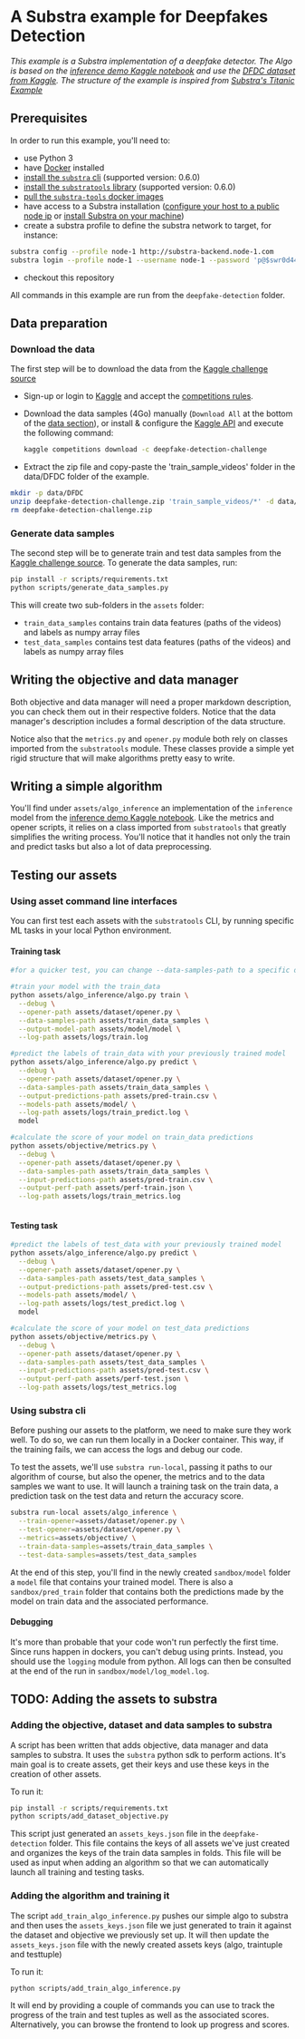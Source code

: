 # A Substra example for Deepfakes Detection

*This example is a Substra implementation of a deepfake detector.
The Algo is based on the [inference demo Kaggle notebook](https://www.kaggle.com/humananalog/inference-demo) and use the [DFDC dataset from Kaggle](https://www.kaggle.com/c/deepfake-detection-challenge).
The structure of the example is inspired from [Substra's Titanic Example](https://github.com/SubstraFoundation/substra/blob/master/examples/titanic/)*

## Prerequisites

In order to run this example, you'll need to:

* use Python 3
* have [Docker](https://www.docker.com/) installed
* [install the `substra` cli](https://github.com/SubstraFoundation/substra#install) (supported version: 0.6.0)
* [install the `substratools` library](https://github.com/substrafoundation/substra-tools) (supported version: 0.6.0)
* [pull the `substra-tools` docker images](https://github.com/substrafoundation/substra-tools#pull-from-private-docker-registry)
* have access to a Substra installation ([configure your host to a public node ip](https://doc.substra.ai/getting_started/installation/local_install_skaffold.html#network) or [install Substra on your machine](https://doc.substra.ai/getting_started/installation/local_install_skaffold.html))
* create a substra profile to define the substra network to target, for instance:

```sh
substra config --profile node-1 http://substra-backend.node-1.com
substra login --profile node-1 --username node-1 --password 'p@$swr0d44'
```

* checkout this repository

All commands in this example are run from the `deepfake-detection` folder.

## Data preparation

### Download the data

The first step will be to download the data from the [Kaggle challenge source](https://www.kaggle.com/c/deepfake-detection-challenge/data)

* Sign-up or login to [Kaggle](https://www.kaggle.com/) and accept the [competitions rules](https://www.kaggle.com/c/deepfake-detection-challenge/rules).
* Download the data samples (4Go) manually (`Download All` at the bottom of the [data section](https://www.kaggle.com/c/deepfake-detection-challenge/data)), or install & configure the [Kaggle API](https://github.com/Kaggle/kaggle-api) and execute the following command:

  ```sh
  kaggle competitions download -c deepfake-detection-challenge
  ```

* Extract the zip file and copy-paste the 'train_sample_videos' folder in the data/DFDC folder of the example.

```sh
mkdir -p data/DFDC
unzip deepfake-detection-challenge.zip 'train_sample_videos/*' -d data/DFDC
rm deepfake-detection-challenge.zip
```

### Generate data samples

The second step will be to generate train and test data samples from the [Kaggle challenge source](https://www.kaggle.com/c/deepfake-detection-challenge/data).
To generate the data samples, run:

```sh
pip install -r scripts/requirements.txt
python scripts/generate_data_samples.py
```

This will create two sub-folders in the `assets` folder:

* `train_data_samples` contains train data features (paths of the videos) and labels as numpy array files
* `test_data_samples` contains test data features (paths of the videos) and labels as numpy array files

## Writing the objective and data manager

Both objective and data manager will need a proper markdown description, you can check them out in their respective
folders. Notice that the data manager's description includes a formal description of the data structure.

Notice also that the `metrics.py` and `opener.py` module both rely on classes imported from the `substratools` module.
These classes provide a simple yet rigid structure that will make algorithms pretty easy to write.

## Writing a simple algorithm

You'll find under `assets/algo_inference` an implementation of the `inference` model from the [inference demo Kaggle notebook](https://www.kaggle.com/humananalog/inference-demo). Like the metrics and opener scripts, it relies on a
class imported from `substratools` that greatly simplifies the writing process. You'll notice that it handles not only
the train and predict tasks but also a lot of data preprocessing.

## Testing our assets

### Using asset command line interfaces

You can first test each assets with the `substratools` CLI, by running specific ML tasks in your local Python environment.

#### Training task

```sh
#for a quicker test, you can change --data-samples-path to a specific data sample, (e.g. assets/train_data_samples/data_sample_0)

#train your model with the train_data
python assets/algo_inference/algo.py train \
  --debug \
  --opener-path assets/dataset/opener.py \
  --data-samples-path assets/train_data_samples \
  --output-model-path assets/model/model \
  --log-path assets/logs/train.log

#predict the labels of train_data with your previously trained model
python assets/algo_inference/algo.py predict \
  --debug \
  --opener-path assets/dataset/opener.py \
  --data-samples-path assets/train_data_samples \
  --output-predictions-path assets/pred-train.csv \
  --models-path assets/model/ \
  --log-path assets/logs/train_predict.log \
  model

#calculate the score of your model on train_data predictions
python assets/objective/metrics.py \
  --debug \
  --opener-path assets/dataset/opener.py \
  --data-samples-path assets/train_data_samples \
  --input-predictions-path assets/pred-train.csv \
  --output-perf-path assets/perf-train.json \
  --log-path assets/logs/train_metrics.log
  
 ```

#### Testing task

```sh
#predict the labels of test_data with your previously trained model
python assets/algo_inference/algo.py predict \
  --debug \
  --opener-path assets/dataset/opener.py \
  --data-samples-path assets/test_data_samples \
  --output-predictions-path assets/pred-test.csv \
  --models-path assets/model/ \
  --log-path assets/logs/test_predict.log \
  model

#calculate the score of your model on test_data predictions
python assets/objective/metrics.py \
  --debug \
  --opener-path assets/dataset/opener.py \
  --data-samples-path assets/test_data_samples \
  --input-predictions-path assets/pred-test.csv \
  --output-perf-path assets/perf-test.json \
  --log-path assets/logs/test_metrics.log
```

### Using substra cli

Before pushing our assets to the platform, we need to make sure they work well. To do so, we can run them locally in a
Docker container. This way, if the training fails, we can access the logs and debug our code.

To test the assets, we'll use `substra run-local`, passing it paths to our algorithm of course, but also the opener,
the metrics and to the data samples we want to use. It will launch a training task on the train data, a prediction task on the test data and return the accuracy score.

```sh
substra run-local assets/algo_inference \
  --train-opener=assets/dataset/opener.py \
  --test-opener=assets/dataset/opener.py \
  --metrics=assets/objective/ \
  --train-data-samples=assets/train_data_samples \
  --test-data-samples=assets/test_data_samples
```

At the end of this step, you'll find in the newly created `sandbox/model` folder a `model` file that contains your
trained model. There is also a `sandbox/pred_train` folder that contains both the predictions made by the model on
train data and the associated performance.

#### Debugging

It's more than probable that your code won't run perfectly the first time. Since runs happen in dockers, you can't
debug using prints. Instead, you should use the `logging` module from python. All logs can then be consulted at the end
of the run in  `sandbox/model/log_model.log`.

## TODO: Adding the assets to substra

### Adding the objective, dataset and data samples to substra

A script has been written that adds objective, data manager and data samples to substra. It uses the `substra` python
sdk to perform actions. It's main goal is to create assets, get their keys and use these keys in the creation of other
assets.

To run it:

```sh
pip install -r scripts/requirements.txt
python scripts/add_dataset_objective.py
```

This script just generated an `assets_keys.json` file in the `deepfake-detection` folder. This file contains the keys of all assets
we've just created and organizes the keys of the train data samples in folds. This file will be used as input when
adding an algorithm so that we can automatically launch all training and testing tasks.

### Adding the algorithm and training it

The script `add_train_algo_inference.py` pushes our simple algo to substra and then uses the `assets_keys.json` file
we just generated to train it against the dataset and objective we previously set up. It will then update the
`assets_keys.json` file with the newly created assets keys (algo, traintuple and testtuple)

To run it:

```sh
python scripts/add_train_algo_inference.py
```

It will end by providing a couple of commands you can use to track the progress of the train and test tuples as well
as the associated scores. Alternatively, you can browse the frontend to look up progress and scores.

